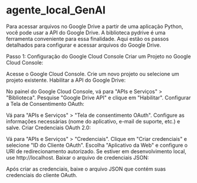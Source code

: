 # agente_local_GenAI
Para acessar arquivos no Google Drive a partir de uma aplicação Python, você pode usar a API do Google Drive. A biblioteca pydrive é uma ferramenta conveniente para essa finalidade. Aqui estão os passos detalhados para configurar e acessar arquivos do Google Drive.

Passo 1: Configuração do Google Cloud Console
Criar um Projeto no Google Cloud Console:

Acesse o Google Cloud Console.
Crie um novo projeto ou selecione um projeto existente.
Habilitar a API do Google Drive:

No painel do Google Cloud Console, vá para "APIs e Serviços" > "Biblioteca".
Pesquise "Google Drive API" e clique em "Habilitar".
Configurar a Tela de Consentimento OAuth:

Vá para "APIs e Serviços" > "Tela de consentimento OAuth".
Configure as informações necessárias (nome do aplicativo, e-mail de suporte, etc.) e salve.
Criar Credenciais OAuth 2.0:

Vá para "APIs e Serviços" > "Credenciais".
Clique em "Criar credenciais" e selecione "ID do Cliente OAuth".
Escolha "Aplicativo da Web" e configure o URI de redirecionamento autorizado. Se estiver em desenvolvimento local, use http://localhost.
Baixar o arquivo de credenciais JSON:

Após criar as credenciais, baixe o arquivo JSON que contém suas credenciais do cliente OAuth.
